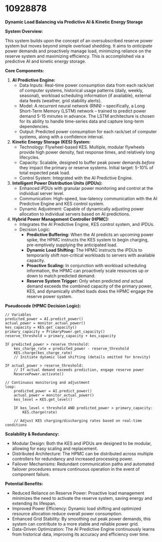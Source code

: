 # 10928878

**Dynamic Load Balancing via Predictive AI & Kinetic Energy Storage**

**System Overview:**

This system builds upon the concept of an oversubscribed reserve power system but moves beyond simple overload shedding. It aims to *anticipate* power demands and proactively manage load, minimizing reliance on the reserve system and maximizing efficiency. This is accomplished via a predictive AI and kinetic energy storage.

**Core Components:**

1.  **AI Predictive Engine:**
    *   Data Inputs: Real-time power consumption data from each rack/set of computer systems, historical usage patterns (daily, weekly, seasonal), workload scheduling information (if available), external data feeds (weather, grid stability alerts).
    *   Model: A recurrent neural network (RNN) – specifically, a Long Short-Term Memory (LSTM) network – trained to predict power demand 5-15 minutes in advance.  The LSTM architecture is chosen for its ability to handle time-series data and capture long-term dependencies.
    *   Output: Predicted power consumption for each rack/set of computer systems, along with a confidence interval.
2.  **Kinetic Energy Storage (KES) System:**
    *   Technology: Flywheel-based KES.  Multiple, modular flywheels provide high power density, fast response times, and relatively long lifecycles.
    *   Capacity: Scalable, designed to buffer peak power demands *before* they impact the primary or reserve systems. Initial target:  5-10% of total expected peak load.
    *   Control System: Integrated with the AI Predictive Engine.
3.  **Intelligent Power Distribution Units (iPDUs):**
    *   Enhanced iPDUs with granular power monitoring and control at the individual server level.
    *   Communication:  High-speed, low-latency communication with the AI Predictive Engine and KES control system.
    *   Dynamic Adjustment: Capable of dynamically adjusting power allocation to individual servers based on AI predictions.
4.  **Hybrid Power Management Controller (HPMC):**
    *   Integrates the AI Predictive Engine, KES control system, and iPDUs.
    *   Decision Logic:
        *   **Predictive Buffering:** When the AI predicts an upcoming power spike, the HPMC instructs the KES system to begin charging, pre-emptively supplying the anticipated load.
        *   **Dynamic Load Shifting:** The HPMC instructs the iPDUs to temporarily shift non-critical workloads to servers with available capacity.
        *   **Proactive Scaling:** In conjunction with workload scheduling information, the HPMC can proactively scale resources up or down to match predicted demand.
        *   **Reserve System Trigger:** Only when predicted *and* actual demand exceeds the combined capacity of the primary power, KES, and dynamically shifted loads does the HPMC engage the reserve power system.

**Pseudocode (HPMC Decision Logic):**

```
// Variables
predicted_power = AI.predict_power()
actual_power = monitor_actual_power()
kes_capacity = KES.get_capacity()
primary_capacity = PrimaryPower.get_capacity()
reserve_threshold = primary_capacity + kes_capacity

IF predicted_power > reserve_threshold:
    kes_charge_rate = predicted_power - reserve_threshold
    KES.charge(kes_charge_rate)
    // Initiate dynamic load shifting (details omitted for brevity)
    
IF actual_power > reserve_threshold:
    // If actual demand exceeds prediction, engage reserve power
    ReservePower.activate()

// Continuous monitoring and adjustment
loop:
    predicted_power = AI.predict_power()
    actual_power = monitor_actual_power()
    kes_level = KES.get_level()
    
    IF kes_level < threshold AND predicted_power > primary_capacity:
        KES.charge(rate)
    
    // Adjust KES charging/discharging rates based on real-time conditions
```

**Scalability & Redundancy:**

*   Modular Design: Both the KES and iPDUs are designed to be modular, allowing for easy scaling and replacement.
*   Distributed Architecture: The HPMC can be distributed across multiple controllers for redundancy and increased processing power.
*   Failover Mechanisms: Redundant communication paths and automated failover procedures ensure continuous operation in the event of component failure.

**Potential Benefits:**

*   Reduced Reliance on Reserve Power: Proactive load management minimizes the need to activate the reserve system, saving energy and extending its lifespan.
*   Improved Power Efficiency: Dynamic load shifting and optimized resource allocation reduce overall power consumption.
*   Enhanced Grid Stability:  By smoothing out peak power demands, this system can contribute to a more stable and reliable power grid.
*   Data-Driven Optimization:  The AI Predictive Engine continuously learns from historical data, improving its accuracy and efficiency over time.